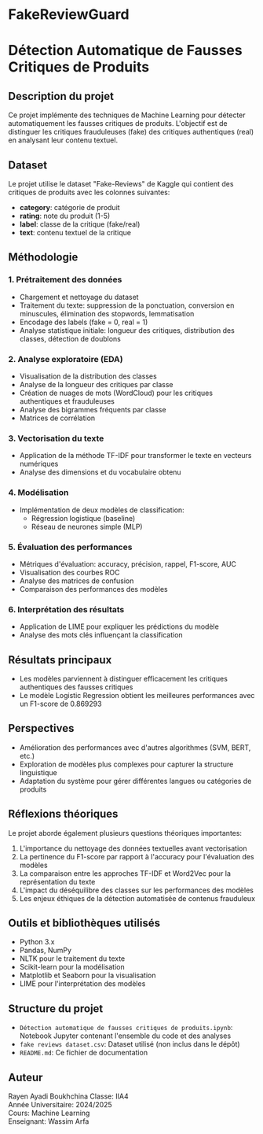 # FakeReviewGuard

# Détection Automatique de Fausses Critiques de Produits

## Description du projet
Ce projet implémente des techniques de Machine Learning pour détecter automatiquement les fausses critiques de produits. L'objectif est de distinguer les critiques frauduleuses (fake) des critiques authentiques (real) en analysant leur contenu textuel.

## Dataset
Le projet utilise le dataset "Fake-Reviews" de Kaggle qui contient des critiques de produits avec les colonnes suivantes:
- **category**: catégorie de produit
- **rating**: note du produit (1-5)
- **label**: classe de la critique (fake/real)
- **text**: contenu textuel de la critique

## Méthodologie

### 1. Prétraitement des données
- Chargement et nettoyage du dataset
- Traitement du texte: suppression de la ponctuation, conversion en minuscules, élimination des stopwords, lemmatisation
- Encodage des labels (fake = 0, real = 1)
- Analyse statistique initiale: longueur des critiques, distribution des classes, détection de doublons

### 2. Analyse exploratoire (EDA)
- Visualisation de la distribution des classes
- Analyse de la longueur des critiques par classe
- Création de nuages de mots (WordCloud) pour les critiques authentiques et frauduleuses
- Analyse des bigrammes fréquents par classe
- Matrices de corrélation

### 3. Vectorisation du texte
- Application de la méthode TF-IDF pour transformer le texte en vecteurs numériques
- Analyse des dimensions et du vocabulaire obtenu

### 4. Modélisation
- Implémentation de deux modèles de classification:
  - Régression logistique (baseline)
  - Réseau de neurones simple (MLP)

### 5. Évaluation des performances
- Métriques d'évaluation: accuracy, précision, rappel, F1-score, AUC
- Visualisation des courbes ROC
- Analyse des matrices de confusion
- Comparaison des performances des modèles

### 6. Interprétation des résultats
- Application de LIME pour expliquer les prédictions du modèle
- Analyse des mots clés influençant la classification

## Résultats principaux
- Les modèles parviennent à distinguer efficacement les critiques authentiques des fausses critiques
- Le modèle Logistic Regression obtient les meilleures performances avec un F1-score de 0.869293

## Perspectives
- Amélioration des performances avec d'autres algorithmes (SVM, BERT, etc.)
- Exploration de modèles plus complexes pour capturer la structure linguistique
- Adaptation du système pour gérer différentes langues ou catégories de produits

## Réflexions théoriques
Le projet aborde également plusieurs questions théoriques importantes:
1. L'importance du nettoyage des données textuelles avant vectorisation
2. La pertinence du F1-score par rapport à l'accuracy pour l'évaluation des modèles
3. La comparaison entre les approches TF-IDF et Word2Vec pour la représentation du texte
4. L'impact du déséquilibre des classes sur les performances des modèles
5. Les enjeux éthiques de la détection automatisée de contenus frauduleux

## Outils et bibliothèques utilisés
- Python 3.x
- Pandas, NumPy
- NLTK pour le traitement du texte
- Scikit-learn pour la modélisation
- Matplotlib et Seaborn pour la visualisation
- LIME pour l'interprétation des modèles

## Structure du projet
- `Détection automatique de fausses critiques de produits.ipynb`: Notebook Jupyter contenant l'ensemble du code et des analyses
- `fake reviews dataset.csv`: Dataset utilisé (non inclus dans le dépôt)
- `README.md`: Ce fichier de documentation

## Auteur
Rayen Ayadi Boukhchina
Classe: IIA4  
Année Universitaire: 2024/2025  
Cours: Machine Learning  
Enseignant: Wassim Arfa

